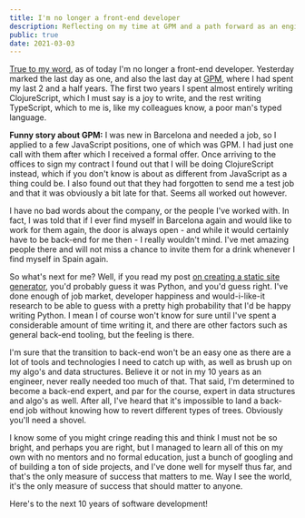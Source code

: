 ```yaml
---
title: I'm no longer a front-end developer
description: Reflecting on my time at GPM and a path forward as an engineer.
public: true
date: 2021-03-03
---
```


[True to my word](/blog/i-dont-want-to-do-frontend-anymore/), as of today I'm no longer a front-end developer. Yesterday
marked the last day as one, and also the last day at [GPM](https://www.greenpowermonitor.com/), 
where I had spent my last 2 and a half years. The first two years I spent almost entirely
writing ClojureScript, which I must say is a joy to write, and the rest writing TypeScript, 
which to me is, like my colleagues know, a poor man's typed language.

**Funny story about GPM:** I was new in Barcelona and needed a job, so I applied to a 
few JavaScript positions, one of which was GPM. I had just one call with them 
after which I received a formal offer. Once arriving to the offices to sign my 
contract I found out that I will be doing ClojureScript instead, which if you don't know 
is about as different from JavaScript as a thing could be. I also found out that 
they had forgotten to send me a test job and that it was obviously a bit late for that. 
Seems all worked out however.

I have no bad words about the company, or the people I've worked with. In fact, I 
was told that if I ever find myself in Barcelona again and would like to work for
them again, the door is always open - and while it would certainly have to be 
back-end for me then - I really wouldn't mind. I've met amazing people there and 
will not miss a chance to invite them for a drink whenever I find myself in 
Spain again. 

So what's next for me? Well, if you read my post [on creating a static site generator](/blog/creating-a-static-site-generator-in-python/), 
you'd probably guess it was Python, and you'd guess right. I've done enough of 
job market, developer happiness and would-i-like-it research to be able to guess
with a pretty high probability that I'd be happy writing Python. I mean I of course
won't know for sure until I've spent a considerable amount of time writing it, and there
are other factors such as general back-end tooling, but the feeling is there.

I'm sure that the transition to back-end won't be an easy one as there are a lot of tools 
and technologies I need to catch up with, as well as brush up on my algo's and data
structures. Believe it or not in my 10 years as an engineer, never really needed 
too much of that. That said, I'm determined to become a back-end expert, and par for the course, 
expert in data structures and algo's as well. After all, I've heard that it's 
impossible to land a back-end job without knowing how to revert different types of trees.
Obviously you'll need a shovel.

I know some of you might cringe reading this and think I must not be so bright, 
and perhaps you are right, but I managed to learn all of this on my own with no
mentors and no formal education, just a bunch of googling and of building a ton of 
side projects, and I've done well for myself thus far, and 
that's the only measure of success that matters to me. Way I see the world, 
it's the only measure of success that should matter to anyone. 

Here's to the next 10 years of software development!